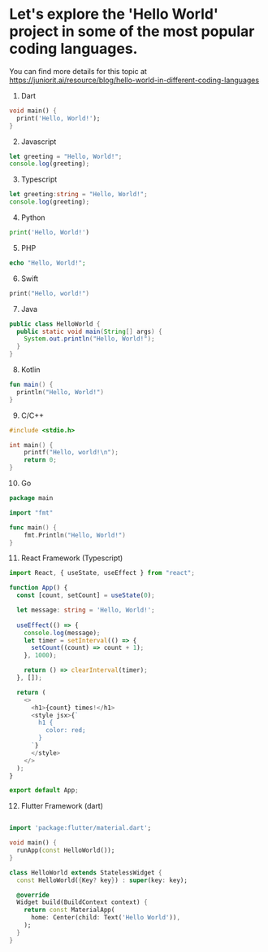 # Let's explore the 'Hello World' project in some of the most popular coding languages.

You can find more details for this topic at
https://juniorit.ai/resource/blog/hello-world-in-different-coding-languages

1. Dart
```dart
void main() {
  print('Hello, World!');
}
```

2. Javascript
```javascript
let greeting = "Hello, World!";
console.log(greeting);
```

3. Typescript
```typescript
let greeting:string = "Hello, World!";
console.log(greeting);
```

4. Python
```python
print('Hello, World!')
```
5. PHP
```php
echo "Hello, World!";
```

6. Swift
```swift
print("Hello, world!")
```

7. Java
```java
public class HelloWorld {
  public static void main(String[] args) {
    System.out.println("Hello, World!");
  }
}
```

8. Kotlin
```kotlin
fun main() {
  println("Hello, World!")
}
```

9. C/C++
```cpp
#include <stdio.h>

int main() {
    printf("Hello, world!\n");
    return 0;
}
```

10. Go
```go
package main

import "fmt"

func main() {
    fmt.Println("Hello, World!")
}
```

11. React Framework (Typescript)
```typescript
import React, { useState, useEffect } from "react";

function App() {
  const [count, setCount] = useState(0);

  let message: string = 'Hello, World!';
  
  useEffect(() => {
    console.log(message);
    let timer = setInterval(() => {
      setCount((count) => count + 1);
    }, 1000);

    return () => clearInterval(timer);
  }, []);

  return (
    <>
      <h1>{count} times!</h1>
      <style jsx>{`
        h1 {
          color: red;
        }
      `}
      </style>
    </>
  );
}

export default App;
```

12. Flutter Framework (dart)
```dart

import 'package:flutter/material.dart';

void main() {
  runApp(const HelloWorld());
}

class HelloWorld extends StatelessWidget {
  const HelloWorld({Key? key}) : super(key: key);

  @override
  Widget build(BuildContext context) {
    return const MaterialApp(
      home: Center(child: Text('Hello World')),
    );
  }
}
``` 